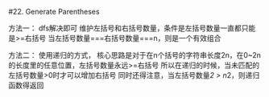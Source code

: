 #22. Generate Parentheses

方法一：
dfs解决即可
维护左括号和右括号数量，条件是左括号数量一直都只能是>=右括号
当左括号数量===右括号数量===n，则是一个有效组合


方法二：
使用递归的方式，
核心思路是对于在n个括号的字符串长度2n，在0~2n的长度里的任意位置，左括号数量永远>=右括号
所以在递归的时候，当未匹配的左括号数量>0时才可以增加右括号
同时还得注意，当左括号数量*2 > n*2，则递归函数得返回
